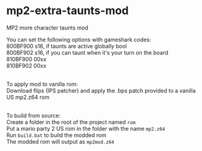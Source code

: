 # mp2-extra-taunts-mod
MP2 more character taunts mod

You can set the following options with gameshark codes:<br>
800BF900 s16, if taunts are active globally bool<br>
800BF902 s16, if you can taunt when it's your turn on the board<br>
810BF900 00xx<br>
810BF902 00xx<br><br>

To apply mod to vanilla rom:<br>
Download flips (IPS patcher) and apply the .bps patch provided to a vanilla US mp2.z64 rom<br><br>

To build from source:<br>
Create a folder in the root of the project named `rom`<br>
Put a mario party 2 US rom in the folder with the name `mp2.z64`<br>
Run `build.bat` to build the modded rom<br>
The modded rom will output as `mp2mod.z64`

